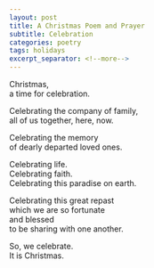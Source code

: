 ```yaml
---
layout: post
title: A Christmas Poem and Prayer
subtitle: Celebration
categories: poetry
tags: holidays
excerpt_separator: <!--more-->
---
```

Christmas,  
a time for celebration.  
<!--more-->
Celebrating the company of family,  
all of us together, here, now.  

Celebrating the memory  
of dearly departed loved ones.  

Celebrating life.  
Celebrating faith.  
Celebrating this paradise on earth.  

Celebrating this great repast  
which we are so fortunate  
and blessed  
to be sharing with one another.  

So, we celebrate.  
It is Christmas.  